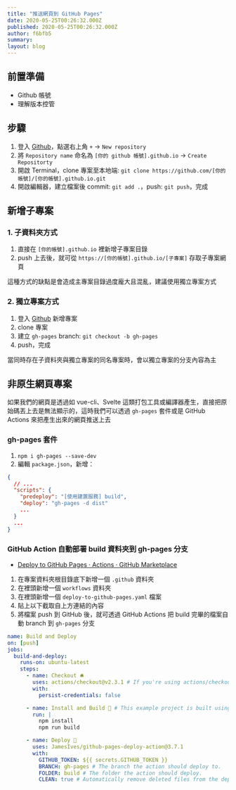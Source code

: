 ```yaml
---
title: "推送網頁到 GitHub Pages"
date: 2020-05-25T00:26:32.000Z
published: 2020-05-25T00:26:32.000Z
author: f6bfb5
summary:
layout: blog
---
```


## 前置準備

- Github 帳號
- 理解版本控管

## 步驟

1. 登入 [Github](https://github.com/)，點選右上角 `+` -> `New repository`
2. 將 `Repository name` 命名為 `[你的 github 帳號].github.io` -> `Create Repositorty`
3. 開啟 Terminal，clone 專案至本地端: `git clone https://github.com/[你的帳號]/[你的帳號].github.io.git`
4. 開啟編輯器，建立檔案後 commit: `git add .`，push: `git push`，完成

## 新增子專案

### 1. 子資料夾方式

1. 直接在 `[你的帳號].github.io` 裡新增子專案目錄
2. push 上去後，就可從 `https://[你的帳號].github.io/[子專案]` 存取子專案網頁

這種方式的缺點是會造成主專案目錄過度龐大且混亂，建議使用獨立專案方式

### 2. 獨立專案方式

1. 登入 [Github](https://github.com/new) 新增專案
2. clone 專案
3. 建立 `gh-pages` branch: `git checkout -b gh-pages`
4. push，完成

當同時存在子資料夾與獨立專案的同名專案時，會以獨立專案的分支內容為主

## 非原生網頁專案

如果我們的網頁是透過如 vue-cli、Svelte 這類打包工具或編譯器產生，直接把原始碼丟上去是無法顯示的，這時我們可以透過 `gh-pages` 套件或是 GitHub Actions 來把產生出來的網頁推送上去

### gh-pages 套件

1. `npm i gh-pages --save-dev`
2. 編輯 `package.json`，新增：

```json
{
  // ...
  "scripts": {
    "predeploy": "[使用建置服務] build",
    "deploy": "gh-pages -d dist"
    ...
  }
  ...
}
```

### GitHub Action 自動部署 build 資料夾到 gh-pages 分支

- [Deploy to GitHub Pages · Actions · GitHub Marketplace](https://github.com/marketplace/actions/deploy-to-github-pages)

1. 在專案資料夾根目錄底下新增一個 `.github` 資料夾
2. 在裡頭新增一個 `workflows` 資料夾
3. 在裡頭新增一個 `deploy-to-github-pages.yaml` 檔案
4. 貼上以下截取自上方連結的內容
5. 將檔案 push 到 GitHub 後，就可透過 GitHub Actions 把 build 完畢的檔案自動 branch 到 `gh-pages` 分支

```yml
name: Build and Deploy
on: [push]
jobs:
  build-and-deploy:
    runs-on: ubuntu-latest
    steps:
      - name: Checkout 🛎️
        uses: actions/checkout@v2.3.1 # If you're using actions/checkout@v2 you must set persist-credentials to false in most cases for the deployment to work correctly.
        with:
          persist-credentials: false

      - name: Install and Build 🔧 # This example project is built using npm and outputs the result to the 'build' folder. Replace with the commands required to build your project, or remove this step entirely if your site is pre-built.
        run: |
          npm install
          npm run build

      - name: Deploy 🚀
        uses: JamesIves/github-pages-deploy-action@3.7.1
        with:
          GITHUB_TOKEN: ${{ secrets.GITHUB_TOKEN }}
          BRANCH: gh-pages # The branch the action should deploy to.
          FOLDER: build # The folder the action should deploy.
          CLEAN: true # Automatically remove deleted files from the deploy branch
```

